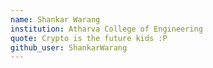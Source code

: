 ```yaml
---
name: Shankar Warang
institution: Atharva College of Engineering
quote: Crypto is the future kids :P
github_user: ShankarWarang
---
```

